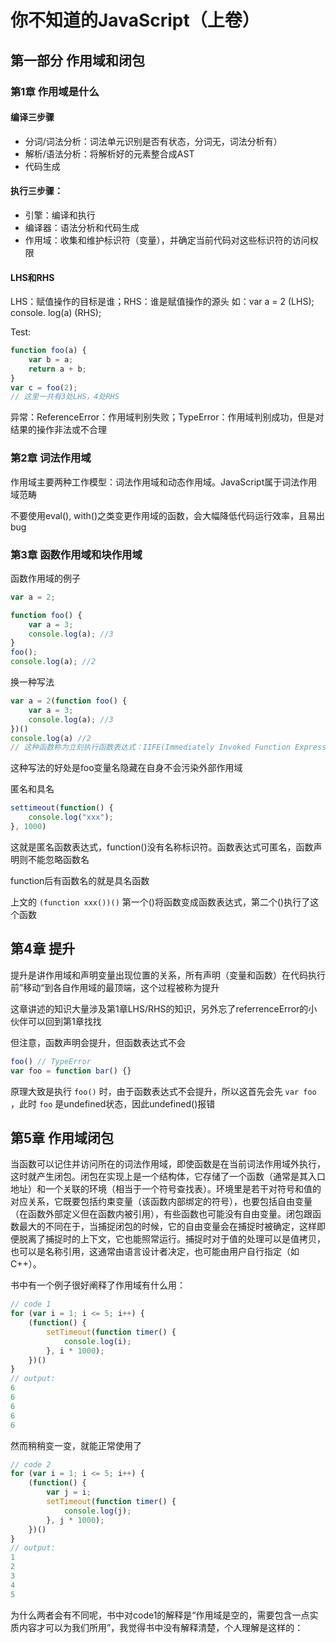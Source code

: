 # 你不知道的JavaScript（上卷）

## 第一部分 作用域和闭包

### 第1章 作用域是什么

#### 编译三步骤

* 分词/词法分析：词法单元识别是否有状态，分词无，词法分析有）
* 解析/语法分析：将解析好的元素整合成AST
* 代码生成

#### 执行三步骤：

* 引擎：编译和执行
* 编译器：语法分析和代码生成
* 作用域：收集和维护标识符（变量），并确定当前代码对这些标识符的访问权限

#### LHS和RHS

LHS：赋值操作的目标是谁；RHS：谁是赋值操作的源头
如：var a = 2 (LHS); console. log(a) (RHS); 

Test:

``` javascript
function foo(a) {
    var b = a;
    return a + b;
}
var c = foo(2);
// 这里一共有3处LHS，4处RHS
```

异常：ReferenceError：作用域判别失败；TypeError：作用域判别成功，但是对结果的操作非法或不合理

### 第2章 词法作用域

作用域主要两种工作模型：词法作用域和动态作用域。JavaScript属于词法作用域范畴

不要使用eval(), with()之类变更作用域的函数，会大幅降低代码运行效率，且易出bug

### 第3章 函数作用域和块作用域

函数作用域的例子

``` JavaScript
var a = 2;

function foo() {
    var a = 3;
    console.log(a); //3
}
foo();
console.log(a); //2
```

换一种写法

``` javascript
var a = 2(function foo() {
    var a = 3;
    console.log(a); //3
})()
console.log(a) //2
// 这种函数称为立刻执行函数表达式：IIFE(Immediately Invoked Function Expression)
```

这种写法的好处是foo变量名隐藏在自身不会污染外部作用域

匿名和具名

``` javascript
settimeout(function() {
    console.log("xxx");
}, 1000)
```

这就是匿名函数表达式，function()没有名称标识符。函数表达式可匿名，函数声明则不能忽略函数名

function后有函数名的就是具名函数

上文的 `(function xxx())()` 第一个()将函数变成函数表达式，第二个()执行了这个函数

## 第4章 提升

提升是讲作用域和声明变量出现位置的关系，所有声明（变量和函数）在代码执行前”移动“到各自作用域的最顶端，这个过程被称为提升

这章讲述的知识大量涉及第1章LHS/RHS的知识，另外忘了referrenceError的小伙伴可以回到第1章找找

但注意，函数声明会提升，但函数表达式不会

``` javascript
foo() // TypeError
var foo = function bar() {}
```

原理大致是执行 `foo()` 时，由于函数表达式不会提升，所以这首先会先 `var foo` ，此时 `foo` 是undefined状态，因此undefined()报错

## 第5章 作用域闭包

当函数可以记住并访问所在的词法作用域，即使函数是在当前词法作用域外执行，这时就产生闭包。闭包在实现上是一个结构体，它存储了一个函数（通常是其入口地址）和一个关联的环境（相当于一个符号查找表）。环境里是若干对符号和值的对应关系，它既要包括约束变量（该函数内部绑定的符号），也要包括自由变量（在函数外部定义但在函数内被引用），有些函数也可能没有自由变量。闭包跟函数最大的不同在于，当捕捉闭包的时候，它的自由变量会在捕捉时被确定，这样即便脱离了捕捉时的上下文，它也能照常运行。捕捉时对于值的处理可以是值拷贝，也可以是名称引用，这通常由语言设计者决定，也可能由用户自行指定（如C++）。

书中有一个例子很好阐释了作用域有什么用：

``` javascript
// code 1
for (var i = 1; i <= 5; i++) {
    (function() {
        setTimeout(function timer() {
            console.log(i);
        }, i * 1000);
    })()
}
// output:
6
6
6
6
6
```

然而稍稍变一变，就能正常使用了

``` javascript
// code 2
for (var i = 1; i <= 5; i++) {
    (function() {
        var j = i;
        setTimeout(function timer() {
            console.log(j);
        }, j * 1000);
    })()
}
// output:
1
2
3
4
5
```

为什么两者会有不同呢，书中对code1的解释是“作用域是空的，需要包含一点实质内容才可以为我们所用”，我觉得书中没有解释清楚，个人理解是这样的：
```
